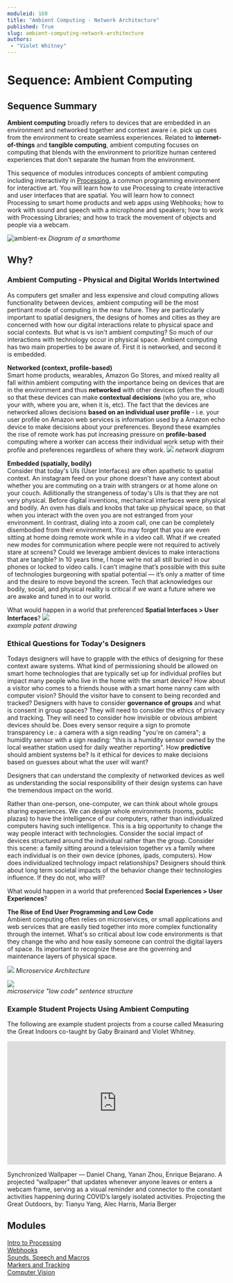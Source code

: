 ```yaml
---
moduleid: 160
title: "Ambient Computing - Network Architecture"
published: True
slug: ambient-computing-network-architecture
authors:
 - "Violet Whitney"
---
```


# Sequence: Ambient Computing

## Sequence Summary
**Ambient computing** broadly refers to devices that are embedded in an environment and networked together and context aware i.e. pick up cues from the environment to create seamless experiences. Related to **internet-of-things** and **tangible computing**, ambient computing focuses on computing that blends with the environment to prioritize human centered experiences that don't separate the human from the environment.

This sequence of modules introduces concepts of ambient computing including interactivity in [Processing](https://processing.org/), a common programming environment for interactive art. You will learn how to use Processing to create interactive and user interfaces that are spatial. You will learn how to connect Processing to smart home products and web apps using Webhooks; how to work with sound and speech with a microphone and speakers; how to work with Processing Libraries; and how to track the movement of objects and people via a webcam.

![ambient-ex](images/17-ambient-4.png#img-left)
*Diagram of a smarthome*

## Why?
### Ambient Computing - Physical and Digital Worlds Intertwined
As computers get smaller and less expensive and cloud computing allows functionality between devices, ambient computing will be the most pertinant mode of computing in the near future. They are particularly important to spatial designers, the designs of homes and cities as they are concerned with how our digital interactions relate to physical space and social contexts. But what is vs isn't ambient computing? So much of our interactions with technology occur in physical space. Ambient computing has two main properties to be aware of. First it is networked, and second it is embedded.

**Networked (context, profile-based)**   
Smart home products, wearables, Amazon Go Stores, and mixed reality all fall within ambient computing with the importance being on devices that are in the environment and thus **networked** with other devices (often the cloud) so that these devices can make **contextual decisions** (who you are, who your with, where you are, when it is, etc). The fact that the devices are networked allows decisions **based on an individual user profile** - i.e. your user profile on Amazon web services is information used by a Amazon echo device to make decisions about your preferences. Beyond these examples the rise of remote work has put increasing pressure on **profile-based** computing where a worker can access their individual work setup with their profile and preferences regardless of where they work. 
![](images/17-ambient-2.gif)
*network diagram*

**Embedded (spatially, bodily)**  
Consider that today's UIs (User Interfaces) are often apathetic to spatial context. An instagram feed on your phone doesn't have any context about whether you are commuting on a train with strangers or at home alone on your couch. Adiitionally the strangeness of today's UIs is that they are not very physical. Before digital inventions, mechanical interfaces were physical and bodily. An oven has dials and knobs that take up physical space, so that when you interact with the oven you are not estranged from your environment. In contrast, dialing into a zoom call, one can be completely disembodied from their environment. You may forget that you are even sitting at home doing remote work while in a video call. What if we created new modes for communication where people were not required to actively stare at screens? Could we leverage ambient devices to make interactions that are tangible? In 10 years time, I hope we’re not all still buried in our phones or locked to video calls. I can’t imagine that’s possible with this suite of technologies burgeoning with spatial potential — it’s only a matter of time and the desire to move beyond the screen. Tech that acknowledges our bodily, social, and physical reality is critical if we want a future where we are awake and tuned in to our world.

What would happen in a world that preferenced **Spatial Interfaces > User Interfaces**?
![](images/17-ambient-3.gif)  
*example patent drawing*

### Ethical Questions for Today's Designers   
Todays designers will have to grapple with the ethics of designing for these context aware systems. What kind of permissioning should be allowed on smart home technologies that are typically set up for individual profiles but impact many people who live in the home with the smart device? How about a visitor who comes to a friends house with a smart home nanny cam with computer vision? Should the visitor have to consent to being recorded and tracked? Designers with have to consider **governance of groups** and what is consent in group spaces? They will need to consider the ethics of privacy and tracking. They will need to consider how invisible or obvious ambient devices should be. Does every sensor require a sign to promote transparency i.e.: a camera with a sign reading "you're on camera"; a humidity sensor with a sign reading: "this is a humidity sensor owned by the local weather station used for daily weather reporting". How **predictive** should ambient systems be? Is it ethical for devices to make decisions based on guesses about what the user will want?

Designers that can understand the complexity of networked devices as well as understanding the social responsibility of their design systems can have the tremendous impact on the world.

Rather than one-person, one-computer, we can think about whole groups sharing experiences. We can design whole environments (rooms, public plazas) to have the intelligence of our computers, rather than individualized computers having such intelligence. This is a big opportunity to change the way people interact with technologies. Consider the social impact of devices structured around the individual rather than the group. Consider this scene: a family sitting around a television together vs a family where each individual is on their own device (phones, ipads, computers). How does individualized technology impact relationships? Designers should think about long term societal impacts of the behavior change their technologies influence. If they do not, who will?

What would happen in a world that preferenced **Social Experiences > User Experiences**?

**The Rise of End User Programming and Low Code**   
Ambient computing often relies on microservices, or small applications and web services that are easily tied together into more complex functionality through the internet. What's so critical about low code environments is that they change the who and how easily someone can control the digital layers of space. Its important to recognize these are the governing and maintenance layers of physical space.  

![](images/17-ambient-6.png) 
*Microservice Architecture* 

![](images/17-ambient-5-2.gif.gif)  
*microservice "low code" sentence structure*

### Example Student Projects Using Ambient Computing   
The following are example student projects from a course called Measuring the Great Indoors co-taught by Gaby Brainard and Violet Whitney.

<p align="center">
<div style="padding:56.25% 0 0 0;position:relative;"><iframe src="https://player.vimeo.com/video/705149312?h=0aad7723dc&amp;badge=0&amp;autopause=0&amp;player_id=0&amp;app_id=58479" frameborder="0" allow="autoplay; fullscreen; picture-in-picture" allowfullscreen style="position:absolute;top:0;left:0;width:100%;height:100%;" title="Projecting the Great Outdoors, by: Tianyu Yang, Alec Harris, Maria Berger"></iframe></div><script src="https://player.vimeo.com/api/player.js"></script>
 
</p>

Synchronized Wallpaper — Daniel Chang, Yanan Zhou, Enrique Bejarano. A projected “wallpaper” that updates whenever anyone leaves or enters a webcam frame, serving as a visual reminder and connector to the constant activities happening during COVID’s largely isolated activities.
Projecting the Great Outdoors, by: Tianyu Yang, Alec Harris, Maria Berger


## Modules
[Intro to Processing](171-Intro-to-Processing-Lighting.md)   
[Webhooks](172-Webhooks-Connecting-IFTTT-and-Processing.md)   
[Sounds, Speech and Macros](173-sounds-speech-and-macros.md)   
[Markers and Tracking](174-Markers-and-Tracking.md)   
[Computer Vision](175-Computer-Vision.md)   










